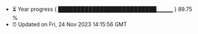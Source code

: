 - ⏳ Year progress { ██████████████████████████▁▁▁▁ } 89.75 %
- ⏰ Updated on Fri, 24 Nov 2023 14:15:56 GMT

